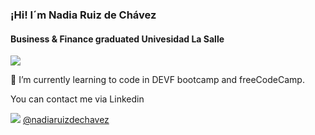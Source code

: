 ### ¡Hi! I´m Nadia Ruiz de Chávez 

#### Business & Finance graduated Univesidad La Salle 


<img src="https://media.tenor.com/pttxLYVbZH8AAAAM/hello-pinguin.gif" >
<p>🌱 I’m currently learning to code in DEVF bootcamp and freeCodeCamp. </p>
<p> You can contact me via Linkedin</p>
<img src="https://upload.wikimedia.org/wikipedia/commons/thumb/c/ca/LinkedIn_logo_initials.png/640px-LinkedIn_logo_initials.png" > <a href=""https://www.linkedin.com/in/nadiaruizdechavez/> @nadiaruizdechavez </a>
<!--
**nadia19081d/nadia19081d** is a ✨ _special_ ✨ repository because its `README.md` (this file) appears on your GitHub profile.

Here are some ideas to get you started:

- 🔭 I’m currently working on ...
-  ...
- 👯 I’m looking to collaborate on ...
- 🤔 I’m looking for help with ...
- 💬 Ask me about ...
- 📫 How to reach me: ...
- 😄 Pronouns: ...
- ⚡ Fun fact: ...
-->
